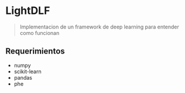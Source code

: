 <!--

#################################################
### THIS FILE WAS AUTOGENERATED! DO NOT EDIT! ###
#################################################
# file to edit: notebooks/index.ipynb
# command to build the docs after a change: nbdev_build_docs

-->

# LightDLF

> Implementacion de un framework de deep learning para entender como funcionan


## Requerimientos
- numpy
- scikit-learn
- pandas
- phe
